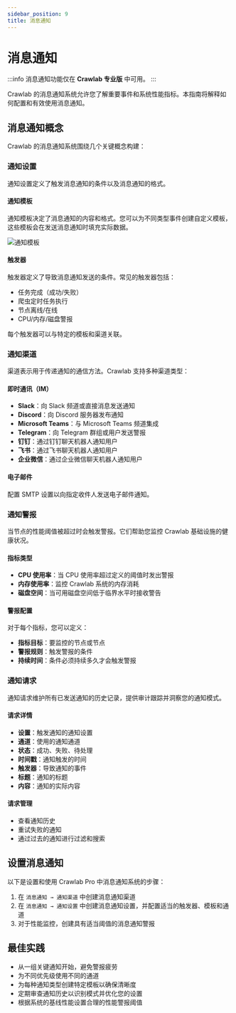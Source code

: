 ```yaml
---
sidebar_position: 9
title: 消息通知
---
```


# 消息通知

:::info
消息通知功能仅在 **Crawlab 专业版** 中可用。
:::

Crawlab 的消息通知系统允许您了解重要事件和系统性能指标。本指南将解释如何配置和有效使用消息通知。

## 消息通知概念

Crawlab 的消息通知系统围绕几个关键概念构建：

### 通知设置

通知设置定义了触发消息通知的条件以及消息通知的格式。

#### 通知模板

通知模板决定了消息通知的内容和格式。您可以为不同类型事件创建自定义模板，这些模板会在发送消息通知时填充实际数据。

![通知模板](/img/guides/notifications/templates.png)

#### 触发器

触发器定义了导致消息通知发送的条件。常见的触发器包括：

- 任务完成（成功/失败）
- 爬虫定时任务执行
- 节点离线/在线
- CPU/内存/磁盘警报

每个触发器可以与特定的模板和渠道关联。

### 通知渠道

渠道表示用于传递通知的通信方法。Crawlab 支持多种渠道类型：

#### 即时通讯（IM）

- **Slack**：向 Slack 频道或直接消息发送通知
- **Discord**：向 Discord 服务器发布通知
- **Microsoft Teams**：与 Microsoft Teams 频道集成
- **Telegram**：向 Telegram 群组或用户发送警报
- **钉钉**：通过钉钉聊天机器人通知用户
- **飞书**：通过飞书聊天机器人通知用户
- **企业微信**：通过企业微信聊天机器人通知用户

#### 电子邮件

配置 SMTP 设置以向指定收件人发送电子邮件通知。

### 通知警报

当节点的性能阈值被超过时会触发警报。它们帮助您监控 Crawlab 基础设施的健康状况。

#### 指标类型

- **CPU 使用率**：当 CPU 使用率超过定义的阈值时发出警报
- **内存使用率**：监控 Crawlab 系统的内存消耗
- **磁盘空间**：当可用磁盘空间低于临界水平时接收警告

#### 警报配置

对于每个指标，您可以定义：

- **指标目标**：要监控的节点或节点
- **警报规则**：触发警报的条件
- **持续时间**：条件必须持续多久才会触发警报

### 通知请求

通知请求维护所有已发送通知的历史记录，提供审计跟踪并洞察您的通知模式。

#### 请求详情

- **设置**：触发通知的通知设置
- **通道**：使用的通知通道
- **状态**：成功、失败、待处理
- **时间戳**：通知触发的时间
- **触发器**：导致通知的事件
- **标题**：通知的标题
- **内容**：通知的实际内容

#### 请求管理

- 查看通知历史
- 重试失败的通知
- 通过过去的通知进行过滤和搜索

## 设置消息通知

以下是设置和使用 Crawlab Pro 中消息通知系统的步骤：

1. 在 `消息通知 → 通知渠道` 中创建消息通知渠道
2. 在 `消息通知 → 通知设置` 中创建消息通知设置，并配置适当的触发器、模板和通道
3. 对于性能监控，创建具有适当阈值的消息通知警报

## 最佳实践

- 从一组关键通知开始，避免警报疲劳
- 为不同优先级使用不同的通道
- 为每种通知类型创建特定模板以确保清晰度
- 定期审查通知历史以识别模式并优化您的设置
- 根据系统的基线性能设置合理的性能警报阈值